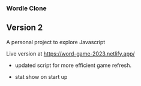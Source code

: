 ### Wordle Clone

## Version 2

A personal project to explore Javascript

Live version at https://word-game-2023.netlify.app/

- updated script for more efficient game refresh.

- stat show on start up

